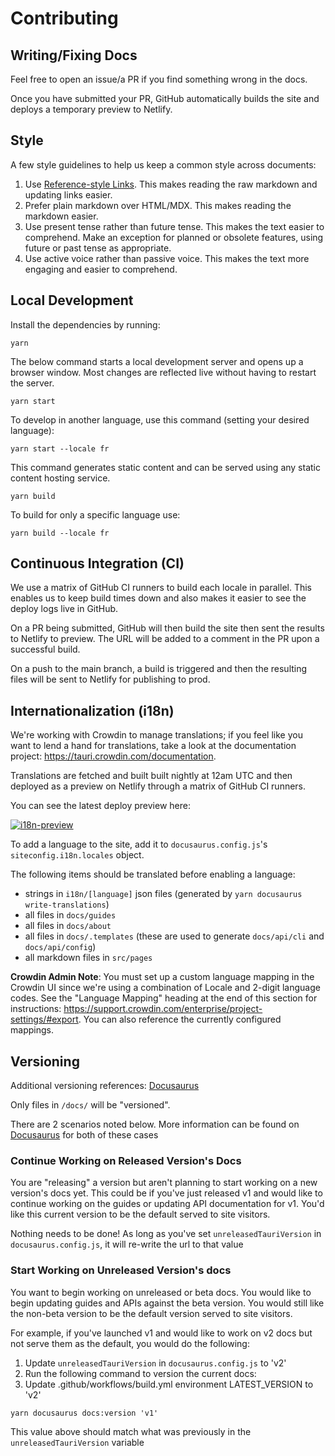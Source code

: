 # Contributing

## Writing/Fixing Docs

Feel free to open an issue/a PR if you find something wrong in the docs.

Once you have submitted your PR, GitHub automatically builds the site and deploys a temporary preview to Netlify.

## Style

A few style guidelines to help us keep a common style across documents:

1. Use [Reference-style Links]. This makes reading the raw markdown and updating links easier.
2. Prefer plain markdown over HTML/MDX. This makes reading the markdown easier.
3. Use present tense rather than future tense. This makes the text easier to comprehend.
   Make an exception for planned or obsolete features, using future or past tense as appropriate.
4. Use active voice rather than passive voice. This makes the text more engaging and easier to comprehend.

## Local Development

Install the dependencies by running:

```
yarn
```

The below command starts a local development server and opens up a browser window. Most changes are reflected live without having to restart the server.

```
yarn start
```

To develop in another language, use this command (setting your desired language):

```
yarn start --locale fr
```

This command generates static content and can be served using any static content hosting service.

```
yarn build
```

To build for only a specific language use:

```
yarn build --locale fr
```

## Continuous Integration (CI)

We use a matrix of GitHub CI runners to build each locale in parallel. This enables us to keep build times down and also makes it easier to see the deploy logs live in GitHub.

On a PR being submitted, GitHub will then build the site then sent the results to Netlify to preview. The URL will be added to a comment in the PR upon a successful build.

On a push to the main branch, a build is triggered and then the resulting files will be sent to Netlify for publishing to prod.

## Internationalization (i18n)

We're working with Crowdin to manage translations; if you feel like you want to lend a hand for translations, take a look at the documentation project: https://tauri.crowdin.com/documentation.

Translations are fetched and built built nightly at 12am UTC and then deployed as a preview on Netlify through a matrix of GitHub CI runners.

You can see the latest deploy preview here:

[![i18n-preview](https://github.com/tauri-apps/tauri-docs/actions/workflows/i18n-preview.yml/badge.svg?branch=i18n-preview)](https://github.com/tauri-apps/tauri-docs/actions/workflows/i18n-preview.yml)

To add a language to the site, add it to `docusaurus.config.js`'s `siteconfig.i18n.locales` object.

The following items should be translated before enabling a language:

- strings in `i18n/[language]` json files (generated by `yarn docusaurus write-translations`)
- all files in `docs/guides`
- all files in `docs/about`
- all files in `docs/.templates` (these are used to generate `docs/api/cli` and `docs/api/config`)
- all markdown files in `src/pages`

**Crowdin Admin Note**: You must set up a custom language mapping in the Crowdin UI since we're using a combination of Locale and 2-digit language codes. See the "Language Mapping" heading at the end of this section for instructions: https://support.crowdin.com/enterprise/project-settings/#export. You can also reference the currently configured mappings.

## Versioning

Additional versioning references: [Docusaurus](https://docusaurus.io/docs/versioning)

Only files in `/docs/` will be "versioned".

There are 2 scenarios noted below. More information can be found on [Docusaurus](https://docusaurus.io/docs/versioning#configuring-versioning-behavior) for both of these cases

### Continue Working on Released Version's Docs

You are "releasing" a version but aren't planning to start working on a new version's docs yet. This could be if you've just released v1 and would like to continue working on the guides or updating API documentation for v1. You'd like this current version to be the default served to site visitors.

Nothing needs to be done! As long as you've set `unreleasedTauriVersion` in `docusaurus.config.js`, it will re-write the url to that value

### Start Working on Unreleased Version's docs

You want to begin working on unreleased or beta docs. You would like to begin updating guides and APIs against the beta version. You would still like the non-beta version to be the default version served to site visitors.

For example, if you've launched v1 and would like to work on v2 docs but not serve them as the default, you would do the following:

1. Update `unreleasedTauriVersion` in `docusaurus.config.js` to 'v2'
2. Run the following command to version the current docs:
3. Update .github/workflows/build.yml environment LATEST_VERSION to 'v2'

```shell
yarn docusaurus docs:version 'v1'
```

This value above should match what was previously in the `unreleasedTauriVersion` variable

[reference-style links]: https://www.markdownguide.org/basic-syntax/#reference-style-links
[docusaurus admonitions]: https://docusaurus.io/docs/markdown-features/admonitions
